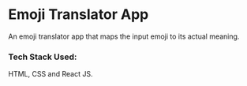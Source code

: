 # Emoji Translator App

An emoji translator app that maps the input emoji to its actual meaning. 

### Tech Stack Used:
HTML, CSS and React JS.